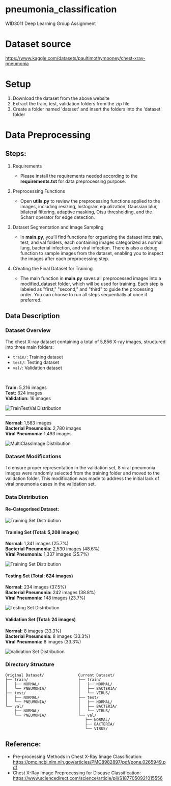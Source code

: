 # pneumonia_classification

WID3011 Deep Learning Group Assignment

# Dataset source

https://www.kaggle.com/datasets/paultimothymooney/chest-xray-pneumonia

# Setup

1. Download the dataset from the above website
2. Extract the train, test, validation folders from the zip file
3. Create a folder named 'dataset' and insert the folders into the 'dataset' folder

# Data Preprocessing

## Steps:
1. Requirements
    - Please install the requirements needed according to the **requirements.txt** for data preprocessing purpose.

2. Preprocessing Functions
    - Open **utils.py** to review the preprocessing functions applied to the images, including resizing, histogram equalization, Gaussian blur, bilateral filtering, adaptive masking, Otsu thresholding, and the Scharr operator for edge detection.

3. Dataset Segmentation and Image Sampling
    - In **main.py**, you’ll find functions for organizing the dataset into train, test, and val folders, each containing images categorized as normal lung, bacterial infection, and viral infection. There is also a debug function to sample images from the dataset, enabling you to inspect the images after each preprocessing step.

4. Creating the Final Dataset for Training
    - The main function in **main.py** saves all preprocessed images into a modified_dataset folder, which will be used for training. Each step is labeled as "first," "second," and "third" to guide the processing order. You can choose to run all steps sequentially at once if preferred.

## Data Description
### Dataset Overview
The chest X-ray dataset containing a total of 5,856 X-ray images, structured into three main folders:
- `train/`: Training dataset
- `test/`: Testing dataset
- `val/`: Validation dataset
<br/>

**Train:** 5,216 images<br/>
**Test:** 624 images<br/>
**Validation:** 16 images<br/>

![TrainTestVal Distribution](README_images/TrainTestVal.png)

<hr/>

**Normal:** 1,583 images<br/>
**Bacterial Pneumonia:** 2,780 images<br/>
**Viral Pneumonia:** 1,493 images<br/>

![MultiClassImage Distribution](README_images/Multiclass.png)

### Dataset Modifications
To ensure proper representation in the validation set, 8 viral pneumonia images were randomly selected from the training folder and moved to the validation folder. This modification was made to address the initial lack of viral pneumonia cases in the validation set.

### Data Distribution
#### Re-Categorised Dataset:
![Training Set Distribution](README_images/TrainTestVal-R.png)

#### Training Set (Total: 5,208 images)
**Normal:** 1,341 images (25.7%)<br/>
**Bacterial Pneumonia:** 2,530 images (48.6%)<br/>
**Viral Pneumonia:** 1,337 images (25.7%)<br/>

![Training Set Distribution](README_images/MulticlassTrain2.png)

#### Testing Set (Total: 624 images)
**Normal:** 234 images (37.5%)<br/>
**Bacterial Pneumonia:** 242 images (38.8%)<br/>
**Viral Pneumonia:** 148 images (23.7%)<br/>

![Testing Set Distribution](README_images/MulticlassTest.png)

#### Validation Set (Total: 24 images)
**Normal:** 8 images (33.3%)<br/>
**Bacterial Pneumonia:** 8 images (33.3%)<br/>
**Viral Pneumonia:** 8 images (33.3%)<br/>

![Validation Set Distribution](README_images/MulticlassValid2.png)


### Directory Structure
```
Original Dataset/               Current Dataset/
├── train/                      ├── train/
│   ├── NORMAL/                 │   ├── NORMAL/
│   └── PNEUMONIA/              │   ├── BACTERIA/
├── test/                       │   └── VIRUS/
│   ├── NORMAL/                 ├── test/
│   └── PNEUMONIA/              │   ├── NORMAL/
└── val/                        │   ├── BACTERIA/
    ├── NORMAL/                 │   └── VIRUS/
    └── PNEUMONIA/              └── val/
                                   ├── NORMAL/
                                   ├── BACTERIA/
                                   └── VIRUS/
```

## Reference:
- Pre-processing Methods in Chest X-Ray Image Classification: https://pmc.ncbi.nlm.nih.gov/articles/PMC8982897/pdf/pone.0265949.pdf
- Chest X-Ray Image Preprocessing for Disease Classification: https://www.sciencedirect.com/science/article/pii/S1877050921015556
